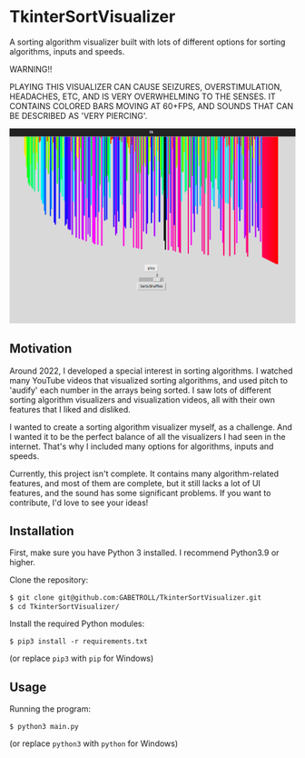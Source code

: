 # TkinterSortVisualizer
A sorting algorithm visualizer built with lots of different options for sorting algorithms, inputs and speeds.

WARNING!!

PLAYING THIS VISUALIZER CAN CAUSE SEIZURES, OVERSTIMULATION, HEADACHES, ETC, AND IS VERY OVERWHELMING TO THE SENSES. IT CONTAINS COLORED BARS MOVING AT 60+FPS, AND SOUNDS THAT CAN BE DESCRIBED AS 'VERY PIERCING'.

<img src="sorting_screenshot.png" />

## Motivation
Around 2022, I developed a special interest in sorting algorithms. I watched many YouTube videos that visualized sorting algorithms, and used pitch to 'audify' each number in the arrays being sorted. I saw lots of different sorting algorithm visualizers and visualization videos, all with their own features that I liked and disliked. 

I wanted to create a sorting algorithm visualizer myself, as a challenge. And I wanted it to be the perfect balance of all the visualizers I had seen in the internet. That's why I included many options for algorithms, inputs and speeds.

Currently, this project isn't complete. It contains many algorithm-related features, and most of them are complete, but it still lacks a lot of UI features, and the sound has some significant problems. If you want to contribute, I'd love to see your ideas!
## Installation
First, make sure you have Python 3 installed. I recommend Python3.9 or higher.

Clone the repository:
```
$ git clone git@github.com:GABETROLL/TkinterSortVisualizer.git
$ cd TkinterSortVisualizer/
```
Install the required Python modules:
```
$ pip3 install -r requirements.txt
```
(or replace ``pip3`` with ``pip`` for Windows)
## Usage
Running the program:
```
$ python3 main.py
```
(or replace ``python3`` with ``python`` for Windows)
